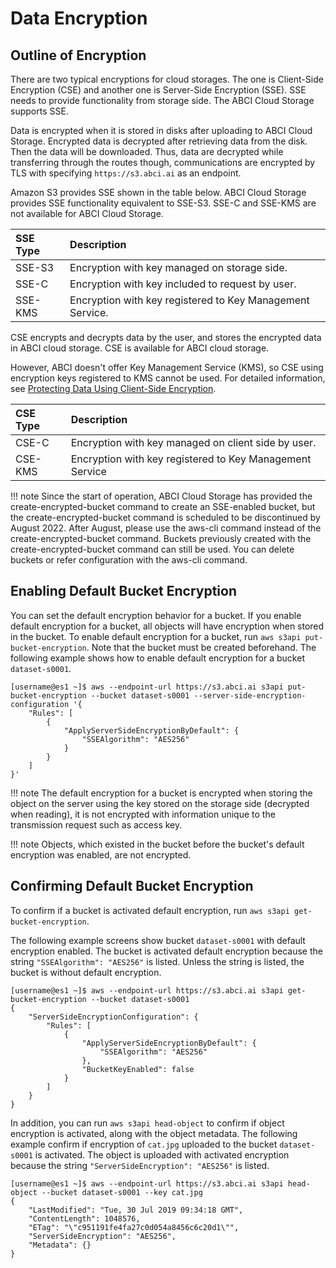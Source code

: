 
# Data Encryption

## Outline of Encryption

There are two typical encryptions for cloud storages. The one is Client-Side Encryption (CSE) and another one is Server-Side Encryption (SSE). SSE needs to provide functionality from storage side. The ABCI Cloud Storage supports SSE.

Data is encrypted when it is stored in disks after uploading to ABCI Cloud Storage. Encrypted data is decrypted after retrieving data from the disk. Then the data will be downloaded. Thus, data are decrypted while transferring through the routes though, communications are encrypted by TLS with specifying `https://s3.abci.ai` as an endpoint.

Amazon S3 provides SSE shown in the table below. ABCI Cloud Storage provides SSE functionality equivalent to SSE-S3. SSE-C and SSE-KMS are not available for ABCI Cloud Storage.

| SSE Type | Description |
| :-- | :-- |
| SSE-S3 | Encryption with key managed on storage side. |
| SSE-C | Encryption with key included to request by user. |
| SSE-KMS | Encryption with key registered to Key Management Service. |

CSE encrypts and decrypts data by the user, and stores the encrypted data in ABCI cloud storage.
CSE is available for ABCI cloud storage.

However, ABCI doesn't offer Key Management Service (KMS), so CSE using encryption keys registered to KMS cannot be used.
For detailed information, see [Protecting Data Using Client-Side Encryption](https://docs.aws.amazon.com/AmazonS3/latest/dev/UsingClientSideEncryption.html).

| CSE Type | Description |
| :-- | :-- |
| CSE-C | Encryption with key managed on client side by user. |
| CSE-KMS | Encryption with key registered to Key Management Service |

!!! note
    Since the start of operation, ABCI Cloud Storage has provided the create-encrypted-bucket command to create an SSE-enabled bucket, but the create-encrypted-bucket command is scheduled to be discontinued by August 2022.
    After August, please use the aws-cli command instead of the create-encrypted-bucket command.
    Buckets previously created with the create-encrypted-bucket command can still be used. You can delete buckets or refer configuration with the aws-cli command.


## Enabling Default Bucket Encryption

You can set the default encryption behavior for a bucket. If you enable default encryption for a bucket, all objects will have encryption when stored in the bucket.
To enable default encryption for a bucket, run `aws s3api put-bucket-encryption`. Note that the bucket must be created beforehand.
The following example shows how to enable default encryption for a bucket `dataset-s0001`.

```
[username@es1 ~]$ aws --endpoint-url https://s3.abci.ai s3api put-bucket-encryption --bucket dataset-s0001 --server-side-encryption-configuration '{
    "Rules": [
        {
            "ApplyServerSideEncryptionByDefault": {
                "SSEAlgorithm": "AES256"
            }
        }
    ]
}'
```

!!! note
    The default encryption for a bucket is encrypted when storing the object on the server using the key stored on the storage side (decrypted when reading), it is not encrypted with information unique to the transmission request such as access key.

!!! note
    Objects, which existed in the bucket before the bucket's default encryption was enabled, are not encrypted.


## Confirming Default Bucket Encryption

To confirm if a bucket is activated default encryption, run `aws s3api get-bucket-encryption`.

The following example screens show bucket `dataset-s0001` with default encryption enabled. The bucket is activated default encryption because the string `"SSEAlgorithm": "AES256"` is listed. Unless the string is listed, the bucket is without default encryption.

```
[username@es1 ~]$ aws --endpoint-url https://s3.abci.ai s3api get-bucket-encryption --bucket dataset-s0001
{
    "ServerSideEncryptionConfiguration": {
        "Rules": [
            {
                "ApplyServerSideEncryptionByDefault": {
                    "SSEAlgorithm": "AES256"
                },
                "BucketKeyEnabled": false
            }
        ]
    }
}
```

In addition, you can run `aws s3api head-object` to confirm if object encryption is activated, along with the object metadata.
The following example confirm if encryption of `cat.jpg` uploaded to the bucket `dataset-s0001` is activated.
The object is uploaded with activated encryption because the string `"ServerSideEncryption": "AES256"` is listed.

```
[username@es1 ~]$ aws --endpoint-url https://s3.abci.ai s3api head-object --bucket dataset-s0001 --key cat.jpg
{
    "LastModified": "Tue, 30 Jul 2019 09:34:18 GMT",
    "ContentLength": 1048576,
    "ETag": "\"c951191fe4fa27c0d054a8456c6c20d1\"",
    "ServerSideEncryption": "AES256",
    "Metadata": {}
}
```

<!-- CSE? -->
